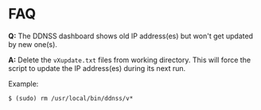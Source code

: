 # FAQ

**Q:** The DDNSS dashboard shows old IP address(es) but won't get updated by new one(s).

**A:** Delete the `vXupdate.txt` files from working directory. This will force the script to update the IP address(es) during its next run.

Example:
```
$ (sudo) rm /usr/local/bin/ddnss/v*
```
